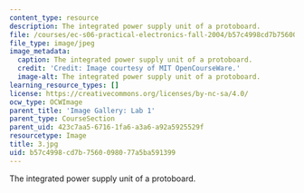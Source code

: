 ```yaml
---
content_type: resource
description: The integrated power supply unit of a protoboard.
file: /courses/ec-s06-practical-electronics-fall-2004/b57c4998cd7b7560098077a5ba591399_3.jpg
file_type: image/jpeg
image_metadata:
  caption: The integrated power supply unit of a protoboard.
  credit: 'Credit: Image courtesy of MIT OpenCourseWare.'
  image-alt: The integrated power supply unit of a protoboard.
learning_resource_types: []
license: https://creativecommons.org/licenses/by-nc-sa/4.0/
ocw_type: OCWImage
parent_title: 'Image Gallery: Lab 1'
parent_type: CourseSection
parent_uid: 423c7aa5-6716-1fa6-a3a6-a92a5925529f
resourcetype: Image
title: 3.jpg
uid: b57c4998-cd7b-7560-0980-77a5ba591399
---
```

The integrated power supply unit of a protoboard.